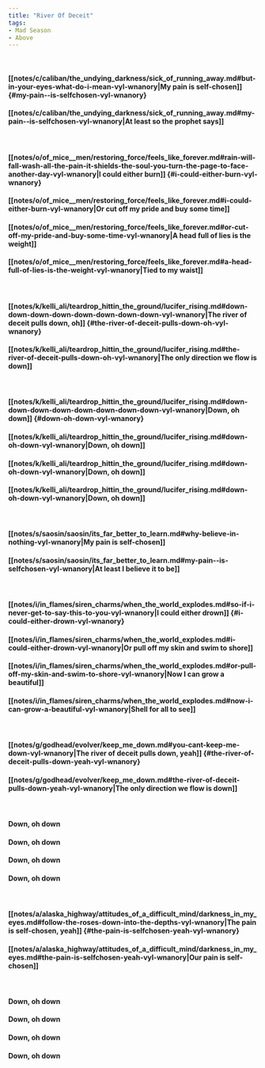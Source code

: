 ```yaml
---
title: "River Of Deceit"
tags:
- Mad Season
- Above
---
```

&nbsp;
#### [[notes/c/caliban/the_undying_darkness/sick_of_running_away.md#but-in-your-eyes-what-do-i-mean-vyl-wnanory|My pain  is self-chosen]] {#my-pain--is-selfchosen-vyl-wnanory}
#### [[notes/c/caliban/the_undying_darkness/sick_of_running_away.md#my-pain--is-selfchosen-vyl-wnanory|At least so the prophet says]]
&nbsp;
#### [[notes/o/of_mice__men/restoring_force/feels_like_forever.md#rain-will-fall-wash-all-the-pain-it-shields-the-soul-you-turn-the-page-to-face-another-day-vyl-wnanory|I could either burn]] {#i-could-either-burn-vyl-wnanory}
#### [[notes/o/of_mice__men/restoring_force/feels_like_forever.md#i-could-either-burn-vyl-wnanory|Or cut off my pride and buy some time]]
#### [[notes/o/of_mice__men/restoring_force/feels_like_forever.md#or-cut-off-my-pride-and-buy-some-time-vyl-wnanory|A head full of lies is the weight]]
#### [[notes/o/of_mice__men/restoring_force/feels_like_forever.md#a-head-full-of-lies-is-the-weight-vyl-wnanory|Tied to my waist]]
&nbsp;
#### [[notes/k/kelli_ali/teardrop_hittin_the_ground/lucifer_rising.md#down-down-down-down-down-down-down-down-vyl-wnanory|The river of deceit pulls down, oh]] {#the-river-of-deceit-pulls-down-oh-vyl-wnanory}
#### [[notes/k/kelli_ali/teardrop_hittin_the_ground/lucifer_rising.md#the-river-of-deceit-pulls-down-oh-vyl-wnanory|The only direction we flow is down]]
&nbsp;
#### [[notes/k/kelli_ali/teardrop_hittin_the_ground/lucifer_rising.md#down-down-down-down-down-down-down-down-vyl-wnanory|Down, oh down]] {#down-oh-down-vyl-wnanory}
#### [[notes/k/kelli_ali/teardrop_hittin_the_ground/lucifer_rising.md#down-oh-down-vyl-wnanory|Down, oh down]]
#### [[notes/k/kelli_ali/teardrop_hittin_the_ground/lucifer_rising.md#down-oh-down-vyl-wnanory|Down, oh down]]
#### [[notes/k/kelli_ali/teardrop_hittin_the_ground/lucifer_rising.md#down-oh-down-vyl-wnanory|Down, oh down]]
&nbsp;
#### [[notes/s/saosin/saosin/its_far_better_to_learn.md#why-believe-in-nothing-vyl-wnanory|My pain  is self-chosen]]
#### [[notes/s/saosin/saosin/its_far_better_to_learn.md#my-pain--is-selfchosen-vyl-wnanory|At least I believe it to be]]
&nbsp;
#### [[notes/i/in_flames/siren_charms/when_the_world_explodes.md#so-if-i-never-get-to-say-this-to-you-vyl-wnanory|I could either drown]] {#i-could-either-drown-vyl-wnanory}
#### [[notes/i/in_flames/siren_charms/when_the_world_explodes.md#i-could-either-drown-vyl-wnanory|Or pull off my skin and swim to shore]]
#### [[notes/i/in_flames/siren_charms/when_the_world_explodes.md#or-pull-off-my-skin-and-swim-to-shore-vyl-wnanory|Now I can grow a beautiful]]
#### [[notes/i/in_flames/siren_charms/when_the_world_explodes.md#now-i-can-grow-a-beautiful-vyl-wnanory|Shell for all to see]]
&nbsp;
#### [[notes/g/godhead/evolver/keep_me_down.md#you-cant-keep-me-down-vyl-wnanory|The river of deceit pulls down, yeah]] {#the-river-of-deceit-pulls-down-yeah-vyl-wnanory}
#### [[notes/g/godhead/evolver/keep_me_down.md#the-river-of-deceit-pulls-down-yeah-vyl-wnanory|The only direction we flow is down]]
&nbsp;
#### Down, oh down
#### Down, oh down
#### Down, oh down
#### Down, oh down
&nbsp;
#### [[notes/a/alaska_highway/attitudes_of_a_difficult_mind/darkness_in_my_eyes.md#follow-the-roses-down-into-the-depths-vyl-wnanory|The pain is self-chosen, yeah]] {#the-pain-is-selfchosen-yeah-vyl-wnanory}
#### [[notes/a/alaska_highway/attitudes_of_a_difficult_mind/darkness_in_my_eyes.md#the-pain-is-selfchosen-yeah-vyl-wnanory|Our pain is self-chosen]]
&nbsp;
#### Down, oh down
#### Down, oh down
#### Down, oh down
#### Down, oh down
